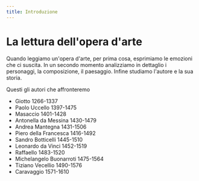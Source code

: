 ```yaml
---
title: Introduzione
---
```

# La lettura dell'opera d'arte

Quando leggiamo un'opera d'arte, per prima cosa, esprimiamo le emozioni che ci suscita. In un secondo momento analizziamo in dettaglio i personaggi, la composizione, il paesaggio. Infine studiamo l'autore e la sua storia.

Questi gli autori che affronteremo

- Giotto 1266-1337
- Paolo Uccello 1397-1475
- Masaccio 1401-1428
- Antonella da Messina 1430-1479
- Andrea Mantegna 1431-1506 
- Piero della Francesca 1416-1492
- Sandro Botticelli 1445-1510
- Leonardo da Vinci 1452-1519
- Raffaello 1483-1520
- Michelangelo Buonarroti 1475-1564
- Tiziano Vecellio 1490-1576
- Caravaggio 1571-1610
